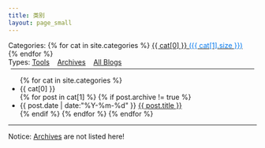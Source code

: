 ```yaml
---
title: 类别
layout: page_small
---
```


<div id='tag_cloud'>
Categories:  
{% for cat in site.categories %}
<a href="#{{ cat[0] }}" title="{{ cat[0] }}" rel="{{ cat[1].size }}">{{ cat[0] }} <span style="color:#07e"> ({{ cat[1].size }})</span></a>&nbsp;&nbsp;&nbsp;
{% endfor %}

<br/>
Types: 
<a href="/DailyTools" title="Tools">Tools</a>&nbsp;&nbsp;&nbsp;
<a href="/pages/archives.html" title="Archives">Archives</a>&nbsp;&nbsp;&nbsp;
<a href="/pages/allblogs.html" title="AllBlogs">All Blogs</a>&nbsp;&nbsp;&nbsp;
</div>

<hr style="margin:5px;border-width:2px;">

<!--a href="{{ site.url }}{{ post.url }}" title="{{ post.title }}">{{ post.title }} </a-->

<ul class="listing">
{% for cat in site.categories %}
  <li class="listing-seperator" id="{{ cat[0] }}">{{ cat[0] }}</li>
{% for post in cat[1] %}
  {% if post.archive != true %}
  <li class="listing-item">
  <time datetime="{{ post.date | date:"%Y-%m-%d" }}">{{ post.date | date:"%Y-%m-%d" }}</time>
  <a href="{{ post.url }}" title="{{ post.title }}">{{ post.title }}</a>
  </li>
  {% endif %}
{% endfor %}
{% endfor %}
</ul>

<!--script src="/jscss/jquery.tagcloud.js" charset="utf-8"></script> 
<script language="javascript">
$.fn.tagcloud.defaults = {
    size: {start: 1, end: 1, unit: 'em'},
      color: {start: '#f8e0e6', end: '#ff3333'}
};

$(function () {
    $('#tag_cloud a').tagcloud();
});
</script-->

------

Notice: [Archives](/pages/archives.html) are not listed here! 
